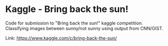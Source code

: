 # Kaggle - Bring back the sun!
Code for submission to "Bring back the sun!" kaggle competition. Classifying images between sunny/not sunny using output from CNN/GIST.

Link: https://www.kaggle.com/c/bring-back-the-sun/
